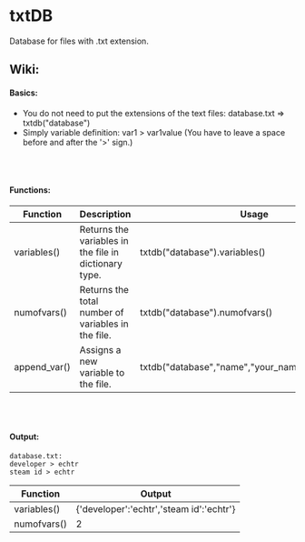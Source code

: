 # txtDB
Database for files with .txt extension.
<br>

## Wiki:

#### Basics:
 - You do not need to put the extensions of the text files: database.txt => txtdb("database") 
 - Simply variable definition: var1 > var1value (You have to leave a space before and after the '>' sign.)


<br>
<br>


#### Functions:

| Function | Description | Usage |
| --- | --- | --- |
| variables() | Returns the variables in the file in dictionary type. | txtdb("database").variables() |
| numofvars() | Returns the total number of variables in the file. | txtdb("database").numofvars() |
| append_var() | Assigns a new variable to the file. | txtdb("database","name","your_name").append_var() |

<br>
<br>

#### Output:

```
database.txt:
developer > echtr
steam id > echtr
```

| Function | Output |
| --- | --- |
| variables() | {'developer':'echtr','steam id':'echtr'} |
| numofvars() | 2 |
